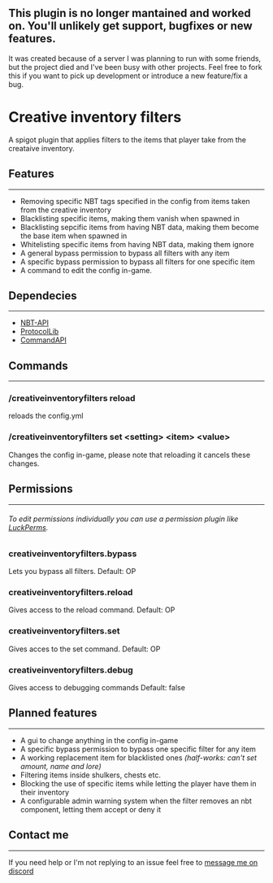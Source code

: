 ## This plugin is no longer mantained and worked on. You'll unlikely get support, bugfixes or new features.
It was created because of a server I was planning to run with some friends, but the project died and I've been busy with other projects. Feel free to fork this if you want to pick up development or introduce a new feature/fix a bug.

# Creative inventory filters
A spigot plugin that applies filters to the items that player take from the creataive inventory.

## Features
***
- Removing specific NBT tags specified in the config from items taken from the creative inventory
- Blacklisting specific items, making them vanish when spawned in
- Blacklisting sepcific items from having NBT data, making them become the base item when spawned in
- Whitelisting specific items from having NBT data, making them ignore 
- A general bypass permission to bypass all filters with any item
- A specific bypass permission to bypass all filters for one specific item
- A command to edit the config in-game.

## Dependecies
***
- [NBT-API](https://www.curseforge.com/minecraft/bukkit-plugins/nbt-api)
- [ProtocolLib](https://ci.dmulloy2.net/job/ProtocolLib/lastSuccessfulBuild/)
- [CommandAPI](https://www.spigotmc.org/resources/api-commandapi-1-13-1-19-3.62353/)

## Commands
***
### /creativeinventoryfilters reload
reloads the config.yml

### /creativeinventoryfilters set <setting\> <item\> <value\>
Changes the config in-game, please note that reloading it cancels these changes.

## Permissions
***
###### To edit permissions individually you can use a permission plugin like [LuckPerms](https://luckperms.net/).
### creativeinventoryfilters.bypass
Lets you bypass all filters.
Default: OP
### creativeinventoryfilters.reload
Gives access to the reload command.
Default: OP
### creativeinventoryfilters.set
Gives acces to the set command.
Default: OP
### creativeinventoryfilters.debug
Gives access to debugging commands
Default: false


## Planned features
***
- A gui to change anything in the config in-game  
- A specific bypass permission to bypass one specific filter for any item
- A working replacement item for blacklisted ones *(half-works: can't set amount, name and lore)*
- Filtering items inside shulkers, chests etc.
- Blocking the use of specific items while letting the player have them in their inventory
- A configurable admin warning system when the filter removes an nbt component, letting them accept or deny it

## Contact me
***
If you need help or I'm not replying to an issue feel free to [message me on discord](https://discordapp.com/users/442033332952498177)
